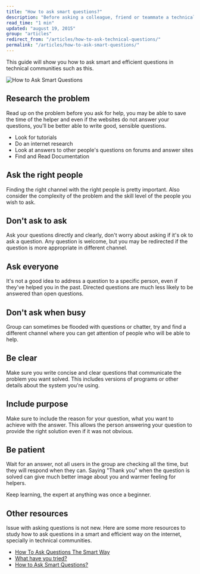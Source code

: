 ```yaml
---
title: "How to ask smart questions?"
description: "Before asking a colleague, friend or teammate a technical/development question make sure you do some research and study your issue on your own first."
read_time: "1 min"
updated: "august 19, 2015"
group: "articles"
redirect_from: "/articles/how-to-ask-technical-questions/"
permalink: "/articles/how-to-ask-smart-questions/"
---
```


This guide will show you how to ask smart and efficient questions in technical communities such as this.

![How to Ask Smart Questions](/resources/images/articles/how-to-ask-smart-questions/1.png "How to Ask Smart Questions")

## Research the problem

Read up on the problem before you ask for help, you may be able to save the time of the helper and even if the websites do not answer
your questions, you'll be better able to write good, sensible questions.

* Look for tutorials
* Do an internet research
* Look at answers to other people's questions on forums and answer sites
* Find and Read Documentation

## Ask the right people

Finding the right channel with the right people is pretty important. Also consider the complexity of the problem and the skill level
of the people you wish to ask.

## Don't ask to ask

Ask your questions directly and clearly, don't worry about asking if it's ok to ask a question. Any question is welcome, but you may
be redirected if the question is more appropriate in different channel.

## Ask everyone

It's not a good idea to address a question to a specific person, even if they've helped you in the past. Directed questions are much
less likely to be answered than open questions.

## Don't ask when busy

Group can sometimes be flooded with questions or chatter, try and find a different channel where you can get attention of people who
will be able to help.

## Be clear

Make sure you write concise and clear questions that communicate the problem you want solved. This includes versions of programs or
other details about the system you're using.

## Include purpose

Make sure to include the reason for your question, what you want to achieve with the answer. This allows the person answering your
question to provide the right solution even if it was not obvious.

## Be patient

Wait for an answer, not all users in the group are checking all the time, but they will respond when they can. Saying "Thank you"
when the question is solved can give much better image about you and warmer feeling for helpers.

Keep learning, the expert at anything was once a beginner.

## Other resources

Issue with asking questions is not new. Here are some more resources to study how to ask questions in a smart and efficient
way on the internet, specially in technical communities.

* [How To Ask Questions The Smart Way](http://catb.org/~esr/faqs/smart-questions.html)
* [What have you tried?](http://mattgemmell.com/what-have-you-tried/)
* [How to Ask Smart Questions?](http://doctormo.org/2010/07/23/asking-smart-questions/)
